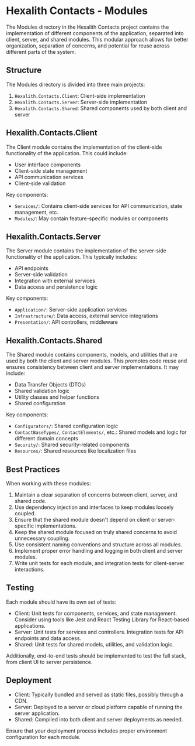 # Hexalith Contacts - Modules

The Modules directory in the Hexalith Contacts project contains the implementation of different components of the application, separated into client, server, and shared modules. This modular approach allows for better organization, separation of concerns, and potential for reuse across different parts of the system.

## Structure

The Modules directory is divided into three main projects:

1. `Hexalith.Contacts.Client`: Client-side implementation
2. `Hexalith.Contacts.Server`: Server-side implementation
3. `Hexalith.Contacts.Shared`: Shared components used by both client and server

## Hexalith.Contacts.Client

The Client module contains the implementation of the client-side functionality of the application. This could include:

- User interface components
- Client-side state management
- API communication services
- Client-side validation

Key components:
- `Services/`: Contains client-side services for API communication, state management, etc.
- `Modules/`: May contain feature-specific modules or components

## Hexalith.Contacts.Server

The Server module contains the implementation of the server-side functionality of the application. This typically includes:

- API endpoints
- Server-side validation
- Integration with external services
- Data access and persistence logic

Key components:
- `Application/`: Server-side application services
- `Infrastructure/`: Data access, external service integrations
- `Presentation/`: API controllers, middleware

## Hexalith.Contacts.Shared

The Shared module contains components, models, and utilities that are used by both the client and server modules. This promotes code reuse and ensures consistency between client and server implementations. It may include:

- Data Transfer Objects (DTOs)
- Shared validation logic
- Utility classes and helper functions
- Shared configuration

Key components:
- `Configurators/`: Shared configuration logic
- `ContactBaseTypes/`, `ContactElements/`, etc.: Shared models and logic for different domain concepts
- `Security/`: Shared security-related components
- `Resources/`: Shared resources like localization files

## Best Practices

When working with these modules:

1. Maintain a clear separation of concerns between client, server, and shared code.
2. Use dependency injection and interfaces to keep modules loosely coupled.
3. Ensure that the shared module doesn't depend on client or server-specific implementations.
4. Keep the shared module focused on truly shared concerns to avoid unnecessary coupling.
5. Use consistent naming conventions and structure across all modules.
6. Implement proper error handling and logging in both client and server modules.
7. Write unit tests for each module, and integration tests for client-server interactions.

## Testing

Each module should have its own set of tests:

- Client: Unit tests for components, services, and state management. Consider using tools like Jest and React Testing Library for React-based applications.
- Server: Unit tests for services and controllers. Integration tests for API endpoints and data access.
- Shared: Unit tests for shared models, utilities, and validation logic.

Additionally, end-to-end tests should be implemented to test the full stack, from client UI to server persistence.

## Deployment

- Client: Typically bundled and served as static files, possibly through a CDN.
- Server: Deployed to a server or cloud platform capable of running the server application.
- Shared: Compiled into both client and server deployments as needed.

Ensure that your deployment process includes proper environment configuration for each module.
